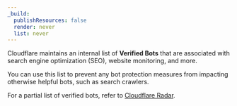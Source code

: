 ```yaml
---
_build:
  publishResources: false
  render: never
  list: never
---
```


Cloudflare maintains an internal list of **Verified Bots** that are associated with search engine optimization (SEO), website monitoring, and more.

You can use this list to prevent any bot protection measures from impacting otherwise helpful bots, such as search crawlers.

For a partial list of verified bots, refer to [Cloudflare Radar](https://radar.cloudflare.com/verified-bots).